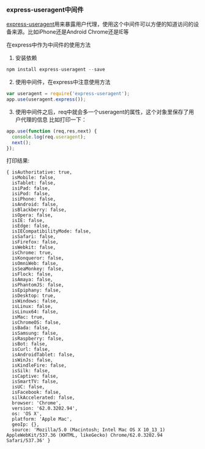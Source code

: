 ### express-useragent中间件
[express-useragent](https://github.com/biggora/express-useragent)用来暴露用户代理，使用这个中间件可以方便的知道访问的设备来源。比如iPhone还是Android Chrome还是IE等

在express中作为中间件的使用方法

1. 安装依赖
```js
npm install express-useragent --save
```

2. 使用中间件，在express中注意使用方法

```js
var useragent = require('express-useragent');
app.use(useragent.express());

```

3. 使用中间件之后，req中就会多一个useragent的属性，这个对象里保存了用户代理的信息
比如打印一下：

```js
app.use(function (req,res,next) {
  console.log(req.useragent);
  next();
});
```

打印结果:
```
{ isAuthoritative: true,
  isMobile: false,
  isTablet: false,
  isiPad: false,
  isiPod: false,
  isiPhone: false,
  isAndroid: false,
  isBlackberry: false,
  isOpera: false,
  isIE: false,
  isEdge: false,
  isIECompatibilityMode: false,
  isSafari: false,
  isFirefox: false,
  isWebkit: false,
  isChrome: true,
  isKonqueror: false,
  isOmniWeb: false,
  isSeaMonkey: false,
  isFlock: false,
  isAmaya: false,
  isPhantomJS: false,
  isEpiphany: false,
  isDesktop: true,
  isWindows: false,
  isLinux: false,
  isLinux64: false,
  isMac: true,
  isChromeOS: false,
  isBada: false,
  isSamsung: false,
  isRaspberry: false,
  isBot: false,
  isCurl: false,
  isAndroidTablet: false,
  isWinJs: false,
  isKindleFire: false,
  isSilk: false,
  isCaptive: false,
  isSmartTV: false,
  isUC: false,
  isFacebook: false,
  silkAccelerated: false,
  browser: 'Chrome',
  version: '62.0.3202.94',
  os: 'OS X',
  platform: 'Apple Mac',
  geoIp: {},
  source: 'Mozilla/5.0 (Macintosh; Intel Mac OS X 10_13_1) AppleWebKit/537.36 (KHTML, likeGecko) Chrome/62.0.3202.94 Safari/537.36' }
```
